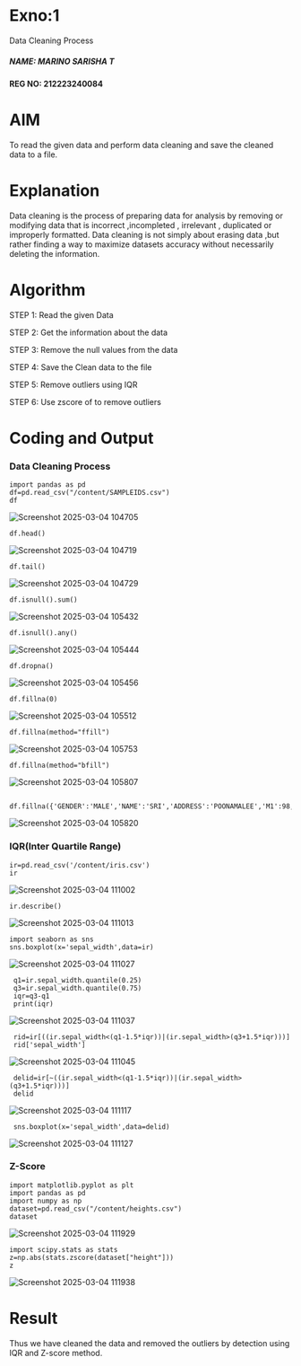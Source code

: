 # Exno:1
Data Cleaning Process

##### NAME: MARINO SARISHA T
#### REG NO: 212223240084

# AIM
To read the given data and perform data cleaning and save the cleaned data to a file.

# Explanation
Data cleaning is the process of preparing data for analysis by removing or modifying data that is incorrect ,incompleted , irrelevant , duplicated or improperly formatted. Data cleaning is not simply about erasing data ,but rather finding a way to maximize datasets accuracy without necessarily deleting the information.

# Algorithm
STEP 1: Read the given Data

STEP 2: Get the information about the data

STEP 3: Remove the null values from the data

STEP 4: Save the Clean data to the file

STEP 5: Remove outliers using IQR

STEP 6: Use zscore of to remove outliers

# Coding and Output
###                           Data Cleaning Process 
```
import pandas as pd
df=pd.read_csv("/content/SAMPLEIDS.csv")
df
```
![Screenshot 2025-03-04 104705](https://github.com/user-attachments/assets/6da8bbe2-9a98-4db9-b5c3-5c2ad0c0a5bd)

```
df.head()
```
![Screenshot 2025-03-04 104719](https://github.com/user-attachments/assets/8d189142-972b-4391-93e0-eef62b1dbc3f)

```
df.tail()
```
![Screenshot 2025-03-04 104729](https://github.com/user-attachments/assets/d1c6eb0a-2441-47cf-8039-d66133f5cb26)
```
df.isnull().sum()
```
![Screenshot 2025-03-04 105432](https://github.com/user-attachments/assets/b3e96148-d532-4f8a-b66d-b4dde2454ee1)

```
df.isnull().any()
```
![Screenshot 2025-03-04 105444](https://github.com/user-attachments/assets/c87bdd64-cec2-4200-a652-289721672c42)

```
df.dropna()
```
![Screenshot 2025-03-04 105456](https://github.com/user-attachments/assets/d6bf5b73-1bef-4742-98f8-07ec7f65034e)

```
df.fillna(0)
```
![Screenshot 2025-03-04 105512](https://github.com/user-attachments/assets/d676cd45-92ea-4872-9b6a-74bd46c02236)

```
df.fillna(method="ffill")
```
![Screenshot 2025-03-04 105753](https://github.com/user-attachments/assets/569528b8-0e83-470e-9484-b5b9ae432c71)

```
df.fillna(method="bfill")
```
![Screenshot 2025-03-04 105807](https://github.com/user-attachments/assets/df976a75-f0f2-4ad8-adb0-eacf1440a8a3)

```
 df.fillna({'GENDER':'MALE','NAME':'SRI','ADDRESS':'POONAMALEE','M1':98,'M2':87,'M3':76,'M4':92,'TOTAL':305,'AVG':89.999999})
```
![Screenshot 2025-03-04 105820](https://github.com/user-attachments/assets/57370298-23cb-4c60-8471-c95684eb4e97)

### IQR(Inter Quartile Range)
```
ir=pd.read_csv('/content/iris.csv')
ir
```
![Screenshot 2025-03-04 111002](https://github.com/user-attachments/assets/fd15f8c9-4cfd-458f-b0e9-b52d9147b54f)

```
ir.describe()
```
![Screenshot 2025-03-04 111013](https://github.com/user-attachments/assets/ff516a9c-1733-4d8a-a167-6cf9ddf91a5b)

```
import seaborn as sns
sns.boxplot(x='sepal_width',data=ir)
```
![Screenshot 2025-03-04 111027](https://github.com/user-attachments/assets/e85d347b-2c0b-4783-b41b-0d8cebc8b9cb)

```
 q1=ir.sepal_width.quantile(0.25)
 q3=ir.sepal_width.quantile(0.75)
 iqr=q3-q1
 print(iqr)
```

![Screenshot 2025-03-04 111037](https://github.com/user-attachments/assets/95e6e9e1-d6d5-4377-895f-308a15d51b46)

```
 rid=ir[((ir.sepal_width<(q1-1.5*iqr))|(ir.sepal_width>(q3+1.5*iqr)))]
 rid['sepal_width']
```

![Screenshot 2025-03-04 111045](https://github.com/user-attachments/assets/3147e931-83ab-45a7-a9e1-710a1536c8cb)
```
 delid=ir[~((ir.sepal_width<(q1-1.5*iqr))|(ir.sepal_width>(q3+1.5*iqr)))]
 delid
 ```

![Screenshot 2025-03-04 111117](https://github.com/user-attachments/assets/f03b253c-d1b9-4c13-bda3-34634832426c)

```
 sns.boxplot(x='sepal_width',data=delid)
 ```

![Screenshot 2025-03-04 111127](https://github.com/user-attachments/assets/bfc414f9-5949-47d4-83ac-fa20d9fc0655)

###                    Z-Score
```
import matplotlib.pyplot as plt
import pandas as pd
import numpy as np
dataset=pd.read_csv("/content/heights.csv")
dataset
```

![Screenshot 2025-03-04 111929](https://github.com/user-attachments/assets/f6a794c1-1f4a-4ea8-b15c-2d8e222aeb49)

```
import scipy.stats as stats
z=np.abs(stats.zscore(dataset["height"]))
z
```

![Screenshot 2025-03-04 111938](https://github.com/user-attachments/assets/d54778d8-bd82-48ab-95b0-e0499e28b259)

# Result
Thus we have cleaned the data and removed the outliers by detection using IQR and Z-score method.
